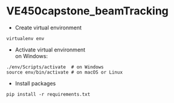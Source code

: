 # VE450capstone_beamTracking

* Create virtual environment
```
virtualenv env
```
* Activate virtual environment  
  on Windows:
```
./env/Scripts/activate  # on Windows
source env/bin/activate # on macOS or Linux
```
* Install packages  
```
pip install -r requirements.txt
```
